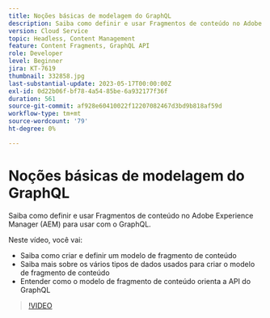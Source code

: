 ```yaml
---
title: Noções básicas de modelagem do GraphQL
description: Saiba como definir e usar Fragmentos de conteúdo no Adobe Experience Manager (AEM) para usar com o GraphQL.
version: Cloud Service
topic: Headless, Content Management
feature: Content Fragments, GraphQL API
role: Developer
level: Beginner
jira: KT-7619
thumbnail: 332858.jpg
last-substantial-update: 2023-05-17T00:00:00Z
exl-id: 0d22b06f-bf78-4a54-85be-6a932177f36f
duration: 561
source-git-commit: af928e60410022f12207082467d3bd9b818af59d
workflow-type: tm+mt
source-wordcount: '79'
ht-degree: 0%

---
```


# Noções básicas de modelagem do GraphQL

Saiba como definir e usar Fragmentos de conteúdo no Adobe Experience Manager (AEM) para usar com o GraphQL.

Neste vídeo, você vai:

+ Saiba como criar e definir um modelo de fragmento de conteúdo
+ Saiba mais sobre os vários tipos de dados usados para criar o modelo de fragmento de conteúdo
+ Entender como o modelo de fragmento de conteúdo orienta a API do GraphQL

>[!VIDEO](https://video.tv.adobe.com/v/332858?quality=12&learn=on)
